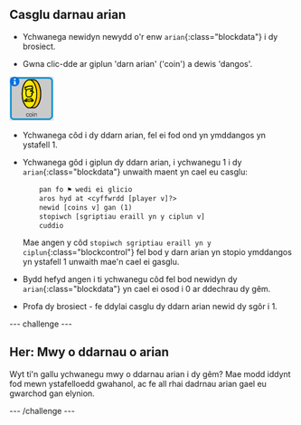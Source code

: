 ## Casglu darnau arian

+ Ychwanega newidyn newydd o'r enw `arian`{:class="blockdata"} i dy brosiect.

+ Gwna clic-dde ar giplun 'darn arian' ('coin') a dewis 'dangos'.

![screenshot](images/world-coins.png)

+ Ychwanega côd i dy ddarn arian, fel ei fod ond yn ymddangos yn ystafell 1.

+ Ychwanega gôd i giplun dy ddarn arian, i ychwanegu 1 i dy `arian`{:class="blockdata"} unwaith maent yn cael eu casglu:

	```blocks
		pan fo ⚑ wedi ei glicio
		aros hyd at <cyffwrdd [player v]?>
		newid [coins v] gan (1)
		stopiwch [sgriptiau eraill yn y ciplun v]
		cuddio
	```

	Mae angen y côd `stopiwch sgriptiau eraill yn y ciplun`{:class="blockcontrol"} fel bod y darn arian yn stopio ymddangos yn ystafell 1 unwaith mae'n cael ei gasglu.

+ Bydd hefyd angen i ti ychwanegu côd fel bod newidyn dy `arian`{:class="blockdata"} yn cael ei osod i 0 ar ddechrau dy gêm.

+ Profa dy brosiect - fe ddylai casglu dy ddarn arian newid dy sgôr i 1.

--- challenge ---

## Her: Mwy o ddarnau o arian
Wyt ti'n gallu ychwanegu mwy o ddarnau arian i dy gêm? Mae modd iddynt fod mewn ystafelloedd gwahanol, ac fe all rhai dadrnau arian gael eu gwarchod gan elynion.

--- /challenge ---
